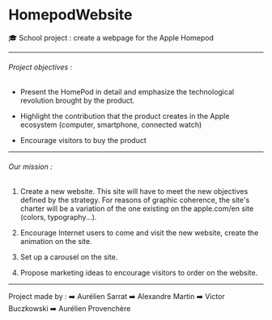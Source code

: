 # HomepodWebsite
:mortar_board: School project : create a webpage for the Apple Homepod

---------------------------------------------------


 ###### Project objectives : 
- Present the HomePod in detail and emphasize the technological revolution brought by the product.

- Highlight the contribution that the product creates in the Apple ecosystem (computer, smartphone, connected watch)

- Encourage visitors to buy the product


---------------------------------------------------

###### Our mission : 
1. Create a new website. This site will have to meet the new objectives defined by the strategy. For reasons of graphic coherence, the site's charter will be a variation of the one existing on the apple.com/en site (colors, typography...).

2. Encourage Internet users to come and visit the new website, create the animation on the site.

3. Set up a carousel on the site.

4. Propose marketing ideas to encourage visitors to order on the website.

---------------------------------------------------

Project made by : 
:arrow_right: Aurélien Sarrat
:arrow_right: Alexandre Martin
:arrow_right: Victor Buczkowski
:arrow_right: Aurélien Provenchère